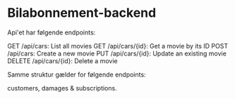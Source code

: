 # Bilabonnement-backend

Api'et har følgende endpoints:



GET /api/cars: List all movies
GET /api/cars/{id}: Get a movie by its ID
POST /api/cars: Create a new movie
PUT /api/cars/{id}: Update an existing movie
DELETE /api/cars/{id}: Delete a movie

Samme struktur gælder for følgende endpoints:

customers, damages & subscriptions.

